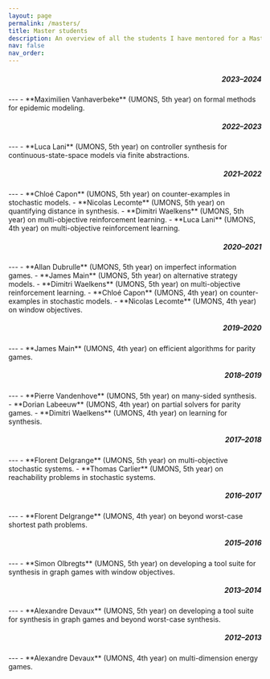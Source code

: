 ```yaml
---
layout: page
permalink: /masters/
title: Master students
description: An overview of all the students I have mentored for a Master project (4th year) or a Master thesis (5th year); you might recognize some of them in the team. 😉
nav: false
nav_order: 
---
```


<div style="text-align: right"><h5>2023–2024</h5></div>
---
- **Maximilien Vanhaverbeke** (UMONS, 5th year) on formal methods for epidemic modeling.


<div style="text-align: right"><h5>2022–2023</h5></div>
---
- **Luca Lani** (UMONS, 5th year) on controller synthesis for continuous-state-space models via finite abstractions.


<div style="text-align: right"><h5>2021–2022</h5></div>
---
- **Chloé Capon** (UMONS, 5th year) on counter-examples in stochastic models.
- **Nicolas Lecomte** (UMONS, 5th year) on quantifying distance in synthesis.
- **Dimitri Waelkens** (UMONS, 5th year) on multi-objective reinforcement learning.
- **Luca Lani** (UMONS, 4th year) on multi-objective reinforcement learning.


<div style="text-align: right"><h5>2020–2021</h5></div>
---
- **Allan Dubrulle** (UMONS, 5th year) on imperfect information games.
- **James Main** (UMONS, 5th year) on alternative strategy models.
- **Dimitri Waelkens** (UMONS, 5th year) on multi-objective reinforcement learning.
- **Chloé Capon** (UMONS, 4th year) on counter-examples in stochastic models.
- **Nicolas Lecomte** (UMONS, 4th year) on window objectives.

<div style="text-align: right"><h5>2019–2020</h5></div>
---
- **James Main** (UMONS, 4th year) on efficient algorithms for parity games.

<div style="text-align: right"><h5>2018–2019</h5></div>
---
- **Pierre Vandenhove** (UMONS, 5th year) on many-sided synthesis.
- **Dorian Labeeuw** (UMONS, 4th year) on partial solvers for parity games.
- **Dimitri Waelkens** (UMONS, 4th year) on learning for synthesis.

<div style="text-align: right"><h5>2017–2018</h5></div>
---
- **Florent Delgrange** (UMONS, 5th year) on multi-objective stochastic systems.
- **Thomas Carlier** (UMONS, 5th year) on reachability problems in stochastic systems.

<div style="text-align: right"><h5>2016–2017</h5></div>
---
- **Florent Delgrange** (UMONS, 4th year) on beyond worst-case shortest path problems.

<div style="text-align: right"><h5>2015–2016</h5></div>
---
- **Simon Olbregts** (UMONS, 5th year) on developing a tool suite for synthesis in graph
games with window objectives.

<div style="text-align: right"><h5>2013–2014</h5></div>
---
- **Alexandre Devaux** (UMONS, 5th year) on developing a tool suite for synthesis in
graph games and beyond worst-case synthesis.

<div style="text-align: right"><h5>2012–2013</h5></div>
---
- **Alexandre Devaux** (UMONS, 4th year) on multi-dimension energy games.
